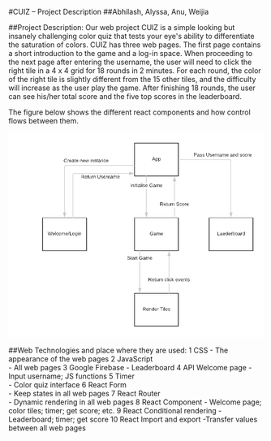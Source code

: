 #CUIZ – Project Description
##Abhilash, Alyssa, Anu, Weijia


##Project Description:
Our web project CUIZ is a simple looking but insanely challenging color quiz that tests your eye's ability to differentiate the saturation of colors.
CUIZ has three web pages. The first page contains a short introduction to the game and a log-in space. When proceeding to the next page after entering the username, the user will need to click the right tile in a 4 x 4 grid for 18 rounds in 2 minutes. For each round, the color of the right tile is slightly different from the 15 other tiles, and the difficulty will increase as the user play the game. After finishing 18 rounds, the user can see his/her total score and the five top scores in the leaderboard.  

The figure below shows the different react components and how control flows between them.

![alt tag](https://github.com/abhilash-sridhara/UCB-webarch-cquiz/blob/master/React-components-control-flow.png)

##Web Technologies and place where they are used:
1	CSS	
    - The appearance of the web pages
2	JavaScript	
    - All web pages
3	Google Firebase	
    - Leaderboard
4	API	Welcome page 
    - Input username; JS functions
5	Timer	
    - Color quiz interface
6	React Form	
    - Keep states in all web pages
7	React Router 	
    - Dynamic rendering in all web pages 
8	React Component	
    - Welcome page; color tiles; timer; get score; etc.
9	React Conditional rendering	
    - Leaderboard; timer; get score
10	React Import and export	
    -Transfer values between all web pages

 

